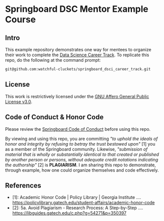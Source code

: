 # Springboard DSC Mentor Example Course

## Intro

This example repository demonstrates one way for mentees to organize their work to complete the [Data Science Career Track](https://www.springboard.com/courses/data-science-career-track/). To replicate this repo, do the following at the command prompt:

```bash
git@github.com:watchful-cluckets/springboard_dsci_career_track.git
```

## License

This work is restrictively licensed under the [GNU Affero General Public License v3.0](LICENSE).

## Code of Conduct & Honor Code

Please review the [Springboard Code of Conduct](https://www.springboard.com/legal/conduct/) before using this repo.

By viewing and using this repo, you are committing _"to uphold the ideals of honor and integrity by refusing to betray the trust bestowed upon"_ [1] you as a member of the Springboard community. Likewise, _"submission of material that is wholly or substantially identical to that created or published by another person or persons, without adequate credit notations indicating the authorship"_ [2] is **PLAGIARISM**. I am sharing this repo to demonstrate, through example, how one could organize themselves and code effectively.

## References

- [1]: Academic Honor Code | Policy Library | Georgia Institute .... <https://policylibrary.gatech.edu/student-affairs/academic-honor-code>
- [2]: 5a. Avoid Plagiarism - Research Process: A Step-by-Step .... <https://libguides.gatech.edu/c.php?g=54271&p=350397>
